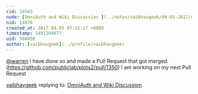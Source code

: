 ```yaml
---
cid: 16543
node: [OmniAuth and Wiki Discussion ](../notes/vaibhavgeek/04-01-2017/omniauth-and-wiki-discussion)
nid: 14076
created_at: 2017-04-03 07:31:17 +0000
timestamp: 1491204677
uid: 504058
author: [vaibhavgeek](../profile/vaibhavgeek)
---
```


[@warren](/profile/warren) 
I have done so and made a Pull Request that got merged.  (https://github.com/publiclab/plots2/pull/1350) 
I am working on my next Pull Request  



[vaibhavgeek](../profile/vaibhavgeek) replying to: [OmniAuth and Wiki Discussion ](../notes/vaibhavgeek/04-01-2017/omniauth-and-wiki-discussion)

